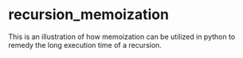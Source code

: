 # recursion_memoization

This is an illustration of how memoization can be utilized in python to remedy the long execution time of a recursion.
